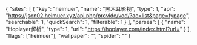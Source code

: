 {
  "sites": [
    {
      "key": "heimuer",
      "name": "黑木耳影视",
      "type": 1,
      "api": "https://json02.heimuer.xyz/api.php/provide/vod/?ac=list&page=fypage",
      "searchable": 1,
      "quickSearch": 1,
      "filterable": 1
    }
  ],
  "parses": [
    {
      "name": "Hoplayer解析",
      "type": 1,
      "url": "https://hoplayer.com/index.html?url="
    }
  ],
  "flags": ["heimuer"],
  "wallpaper": "",
  "spider": ""
}
